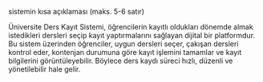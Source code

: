 

sistemin kısa açıklaması (maks. 5-6 satır)

Üniversite Ders Kayıt Sistemi, öğrencilerin kayıtlı oldukları dönemde almak istedikleri dersleri seçip kayıt yaptırmalarını sağlayan dijital bir platformdur. Bu sistem üzerinden öğrenciler, uygun dersleri seçer, çakışan dersleri kontrol eder, kontenjan durumuna göre kayıt işlemini tamamlar ve kayıt bilgilerini görüntüleyebilir. Böylece ders kaydı süreci hızlı, düzenli ve yönetilebilir hale gelir.
